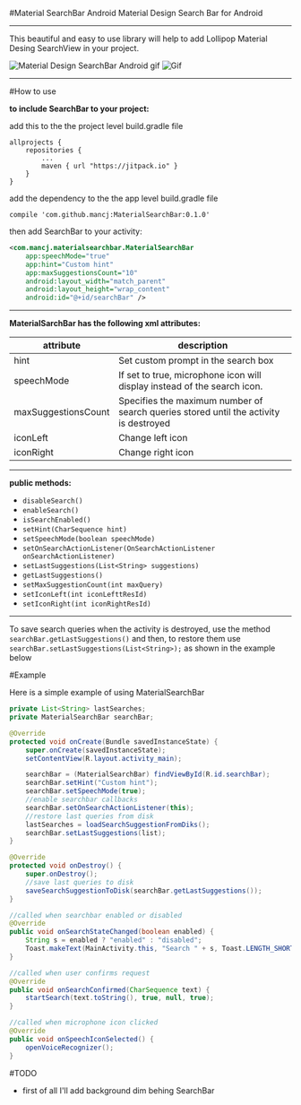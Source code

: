 
#Material SearchBar Android
Material Design Search Bar for Android

----------
This beautiful and easy to use library will help to add Lollipop Material Desing SearchView in your project.

![Material Design SearchBar Android gif](https://github.com/mancj/MaterialSearchBar/blob/master/art/ezgif-838715850.gif)
![Gif](https://github.com/mancj/MaterialSearchBar/blob/master/art/device-2016-07-20-170335.png)

----------
#How to use

**to include SearchBar to your project:**

 add this to the the project level build.gradle file

    allprojects {
		repositories {
			...
			maven { url "https://jitpack.io" }
		}
	}

add the dependency to the the app level build.gradle file 

    compile 'com.github.mancj:MaterialSearchBar:0.1.0'


then add SearchBar to your activity:

```xml
<com.mancj.materialsearchbar.MaterialSearchBar
    app:speechMode="true"
    app:hint="Custom hint"
    app:maxSuggestionsCount="10"
    android:layout_width="match_parent"
    android:layout_height="wrap_content"
    android:id="@+id/searchBar" />
```

----------

**MaterialSarchBar has the following xml attributes:**

| attribute           | description                                                                           |
|---------------------|---------------------------------------------------------------------------------------|
| hint                | Set custom prompt in the search box                                                   |
| speechMode          | If set to true, microphone icon will display instead of the search icon.              |
| maxSuggestionsCount | Specifies the maximum number of search queries stored until the activity is destroyed |
| iconLeft            | Change left icon                                                                      |
| iconRight           | Change right icon                                                                     |


----------
**public methods:**

 - `disableSearch()`
 - `enableSearch()`
 - `isSearchEnabled()`
 - `setHint(CharSequence hint)`
 - `setSpeechMode(boolean speechMode)`
 - `setOnSearchActionListener(OnSearchActionListener onSearchActionListener)`
 - `setLastSuggestions(List<String> suggestions)`
 - `getLastSuggestions()`
 - `setMaxSuggestionCount(int maxQuery)`
 - `setIconLeft(int iconLefttResId)`
 - `setIconRight(int iconRightResId)`
 
----------


To save search queries when the activity is destroyed, use the method `searchBar.getLastSuggestions()` and then, to restore them use `searchBar.setLastSuggestions(List<String>);` as shown in the example below
 
#Example

Here is a simple example of using MaterialSearchBar

```java
private List<String> lastSearches;
private MaterialSearchBar searchBar;

@Override
protected void onCreate(Bundle savedInstanceState) {
    super.onCreate(savedInstanceState);
    setContentView(R.layout.activity_main);

    searchBar = (MaterialSearchBar) findViewById(R.id.searchBar);
    searchBar.setHint("Custom hint");
    searchBar.setSpeechMode(true);
    //enable searchbar callbacks
    searchBar.setOnSearchActionListener(this);
    //restore last queries from disk
    lastSearches = loadSearchSuggestionFromDiks();
    searchBar.setLastSuggestions(list);
}

@Override
protected void onDestroy() {
    super.onDestroy();
    //save last queries to disk
    saveSearchSuggestionToDisk(searchBar.getLastSuggestions());
}

//called when searchbar enabled or disabled
@Override
public void onSearchStateChanged(boolean enabled) {
    String s = enabled ? "enabled" : "disabled";
    Toast.makeText(MainActivity.this, "Search " + s, Toast.LENGTH_SHORT).show();
}

//called when user confirms request
@Override
public void onSearchConfirmed(CharSequence text) {
    startSearch(text.toString(), true, null, true);
}

//called when microphone icon clicked
@Override
public void onSpeechIconSelected() {
    openVoiceRecognizer();
}
```


#TODO 
- first of all I'll add background dim behing SearchBar
